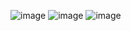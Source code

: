![image](https://github.com/Ayanabha1/6-Companies-30-Days-Challenge/assets/63809278/54e59821-7ed1-4a20-a1a4-c39e8c9d3a93)
![image](https://github.com/Ayanabha1/6-Companies-30-Days-Challenge/assets/63809278/4f4d776c-5fdf-43e6-9add-0a6f1c1d35fe)
![image](https://github.com/Ayanabha1/6-Companies-30-Days-Challenge/assets/63809278/7c167d16-bd24-4da5-80c5-5f85cbe185e1)
